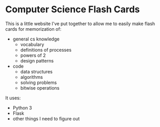 # Computer Science Flash Cards

This is a little website I've put together to allow me to easily make flash cards for memorization of:

- general cs knowledge
    - vocabulary
    - definitions of processes
    - powers of 2
    - design patterns
- code
    - data structures
    - algorithms
    - solving problems
    - bitwise operations

It uses:

- Python 3
- Flask
- other things I need to figure out